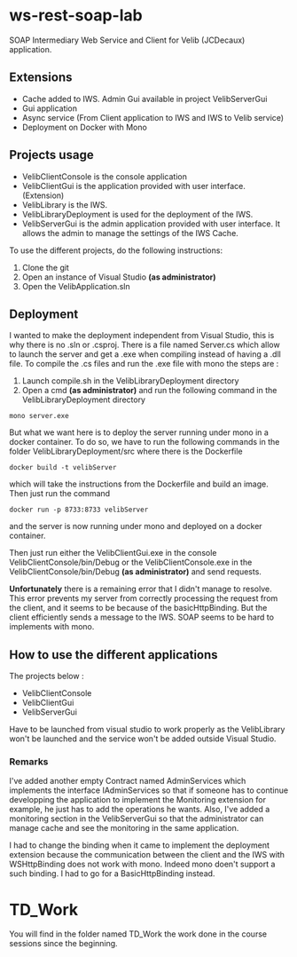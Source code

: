# ws-rest-soap-lab

SOAP Intermediary Web Service and Client for Velib (JCDecaux) application.

## Extensions

+ Cache added to IWS. Admin Gui available in project VelibServerGui
+ Gui application
+ Async service (From Client application to IWS and IWS to Velib service)
+ Deployment on Docker with Mono

## Projects usage

+ VelibClientConsole is the console application
+ VelibClientGui is the application provided with user interface. (Extension)
+ VelibLibrary is the IWS.
+ VelibLibraryDeployment is used for the deployment of the IWS.
+ VelibServerGui is the admin application provided with user interface. It allows the admin to manage the settings of the IWS Cache.

To use the different projects, do the following instructions:

1. Clone the git
2. Open an instance of Visual Studio **(as administrator)**
3. Open the VelibApplication.sln

## Deployment

I wanted to make the deployment independent from Visual Studio, this is why there is no .sln or .csproj. There is a file named Server.cs which allow to launch the server and get a .exe when compiling instead of having a .dll file. To compile the .cs files and run the .exe file with mono the steps are :

1. Launch compile.sh in the VelibLibraryDeployment directory
2. Open a cmd **(as administrator)** and run the following command in the VelibLibraryDeployment directory
```shell
mono server.exe
```

But what we want here is to deploy the server running under mono in a docker container.
To do so, we have to run the following commands in the folder VelibLibraryDeployment/src where there is the Dockerfile
```shell
docker build -t velibServer
```
which will take the instructions from the Dockerfile and build an image.
Then just run the command
```shell
docker run -p 8733:8733 velibServer
```
and the server is now running under mono and deployed on a docker container.

Then just run either the VelibClientGui.exe in the console VelibClientConsole/bin/Debug or the VelibClientConsole.exe in the VelibClientConsole/bin/Debug **(as administrator)** and send requests.

**Unfortunately** there is a remaining error that I didn't manage to resolve. This error prevents my server from correctly processing the request from the client, and it seems to be because of the basicHttpBinding. But the client efficiently sends a message to the IWS. SOAP seems to be hard to implements with mono.

## How to use the different applications

The projects below :

+ VelibClientConsole
+ VelibClientGui
+ VelibServerGui

Have to be launched from visual studio to work properly as the VelibLibrary won't be launched and the service won't be added outside Visual Studio.

### Remarks

I've added another empty Contract named AdminServices which implements the interface IAdminServices so that if someone has to continue developping the application to implement the Monitoring extension for example, he just has to add the operations he wants. Also, I've added a monitoring section in the VelibServerGui so that the administrator can manage cache and see the monitoring in the same application.

I had to change the binding when it came to implement the deployment extension because the communication between the client and the IWS with WSHttpBinding does not work with mono. Indeed mono doen't support a such binding. I had to go for a BasicHttpBinding instead.

# TD_Work

You will find in the folder named TD_Work the work done in the course sessions since the beginning.